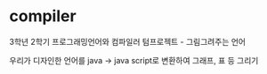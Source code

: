 # compiler

3학년 2학기 프로그래밍언어와 컴파일러 텀프로젝트 - 그림그려주는 언어

우리가 디자인한 언어를 java -> java script로 변환하여 그래프, 표 등 그리기
